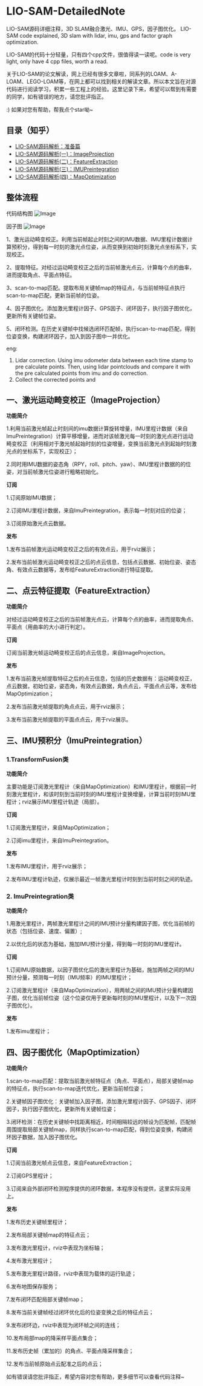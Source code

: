 # LIO-SAM-DetailedNote
LIO-SAM源码详细注释，3D SLAM融合激光、IMU、GPS，因子图优化。
LIO-SAM code explained, 3D slam with lidar, imu, gps and factor graph optimization.

LIO-SAM的代码十分轻量，只有四个cpp文件，很值得读一读呢。code is very light, only have 4 cpp files, worth a read.

关于LIO-SAM的论文解读，网上已经有很多文章啦，同系列的LOAM、A-LOAM、LEGO-LOAM等，在网上都可以找到相关的解读文章。所以本文旨在对源代码进行阅读学习，积累一些工程上的经验。这里记录下来，希望可以帮到有需要的同学，如有错误的地方，请您批评指正。

:) 如果对您有帮助，帮我点个star呦~

## 目录（知乎）
- [LIO-SAM源码解析：准备篇](https://zhuanlan.zhihu.com/p/352039509)
- [LIO-SAM源码解析(一)：ImageProjection](https://zhuanlan.zhihu.com/p/352120054)
- [LIO-SAM源码解析(二)：FeatureExtraction](https://zhuanlan.zhihu.com/p/352144126)
- [LIO-SAM源码解析(三)：IMUPreintegration](https://zhuanlan.zhihu.com/p/352146800)
- [LIO-SAM源码解析(四)：MapOptimization](https://zhuanlan.zhihu.com/p/352148894)

## 整体流程

代码结构图
![Image](https://github.com/smilefacehh/LIO-SAM-DetailedNote/blob/main/system.png)

因子图
![Image](https://github.com/smilefacehh/LIO-SAM-DetailedNote/blob/main/factor.png)

1、激光运动畸变校正。利用当前帧起止时刻之间的IMU数据、IMU里程计数据计算预积分，得到每一时刻的激光点位姿，从而变换到初始时刻激光点坐标系下，实现校正。

2、提取特征。对经过运动畸变校正之后的当前帧激光点云，计算每个点的曲率，进而提取角点、平面点特征。

3、scan-to-map匹配。提取布局关键帧map的特征点，与当前帧特征点执行scan-to-map匹配，更新当前帧的位姿。

4、因子图优化。添加激光里程计因子、GPS因子、闭环因子，执行因子图优化，更新所有关键帧位姿。

5、闭环检测。在历史关键帧中找候选闭环匹配帧，执行scan-to-map匹配，得到位姿变换，构建闭环因子，加入到因子图中一并优化。

eng:

1. Lidar correction. Using imu odometer data between each time stamp to pre calculate points. Then, using lidar pointclouds and compare it with the pre calculated points from imu and do correction. 
2. Collect the corrected points and  
## 一、激光运动畸变校正（ImageProjection）

**功能简介**

1.利用当前激光帧起止时刻间的imu数据计算旋转增量，IMU里程计数据（来自ImuPreintegration）计算平移增量，进而对该帧激光每一时刻的激光点进行运动畸变校正（利用相对于激光帧起始时刻的位姿增量，变换当前激光点到起始时刻激光点的坐标系下，实现校正）；

2.同时用IMU数据的姿态角（RPY，roll、pitch、yaw）、IMU里程计数据的的位姿，对当前帧激光位姿进行粗略初始化。

**订阅**

1.订阅原始IMU数据；

2.订阅IMU里程计数据，来自ImuPreintegration，表示每一时刻对应的位姿；

3.订阅原始激光点云数据。

**发布**

1.发布当前帧激光运动畸变校正之后的有效点云，用于rviz展示；

2.发布当前帧激光运动畸变校正之后的点云信息，包括点云数据、初始位姿、姿态角、有效点云数据等，发布给FeatureExtraction进行特征提取。


## 二、点云特征提取（FeatureExtraction）

**功能简介**

对经过运动畸变校正之后的当前帧激光点云，计算每个点的曲率，进而提取角点、平面点（用曲率的大小进行判定）。

**订阅**

订阅当前激光帧运动畸变校正后的点云信息，来自ImageProjection。

**发布**

1.发布当前激光帧提取特征之后的点云信息，包括的历史数据有：运动畸变校正，点云数据，初始位姿，姿态角，有效点云数据，角点点云，平面点点云等，发布给MapOptimization；

2.发布当前激光帧提取的角点点云，用于rviz展示；

3.发布当前激光帧提取的平面点点云，用于rviz展示。


## 三、IMU预积分（ImuPreintegration）

### 1.TransformFusion类

**功能简介**

主要功能是订阅激光里程计（来自MapOptimization）和IMU里程计，根据前一时刻激光里程计，和该时刻到当前时刻的IMU里程计变换增量，计算当前时刻IMU里程计；rviz展示IMU里程计轨迹（局部）。

**订阅**

1.订阅激光里程计，来自MapOptimization；

2.订阅imu里程计，来自ImuPreintegration。

**发布**

1.发布IMU里程计，用于rviz展示；

2.发布IMU里程计轨迹，仅展示最近一帧激光里程计时刻到当前时刻之间的轨迹。


### 2. ImuPreintegration类

**功能简介**

1.用激光里程计，两帧激光里程计之间的IMU预计分量构建因子图，优化当前帧的状态（包括位姿、速度、偏置）;

2.以优化后的状态为基础，施加IMU预计分量，得到每一时刻的IMU里程计。

**订阅**

1.订阅IMU原始数据，以因子图优化后的激光里程计为基础，施加两帧之间的IMU预计分量，预测每一时刻（IMU频率）的IMU里程计；

2.订阅激光里程计（来自MapOptimization），用两帧之间的IMU预计分量构建因子图，优化当前帧位姿（这个位姿仅用于更新每时刻的IMU里程计，以及下一次因子图优化）。

**发布**

1.发布imu里程计；


## 四、因子图优化（MapOptimization）

**功能简介**

1.scan-to-map匹配：提取当前激光帧特征点（角点、平面点），局部关键帧map的特征点，执行scan-to-map迭代优化，更新当前帧位姿；

2.关键帧因子图优化：关键帧加入因子图，添加激光里程计因子、GPS因子、闭环因子，执行因子图优化，更新所有关键帧位姿；

3.闭环检测：在历史关键帧中找距离相近，时间相隔较远的帧设为匹配帧，匹配帧周围提取局部关键帧map，同样执行scan-to-map匹配，得到位姿变换，构建闭环因子数据，加入因子图优化。

**订阅**

1.订阅当前激光帧点云信息，来自FeatureExtraction；

2.订阅GPS里程计；

3.订阅来自外部闭环检测程序提供的闭环数据，本程序没有提供，这里实际没用上。

**发布**

1.发布历史关键帧里程计；

2.发布局部关键帧map的特征点云；

3.发布激光里程计，rviz中表现为坐标轴；

4.发布激光里程计；

5.发布激光里程计路径，rviz中表现为载体的运行轨迹；

6.发布地图保存服务；

7.发布闭环匹配局部关键帧map；

8.发布当前关键帧经过闭环优化后的位姿变换之后的特征点云；

9.发布闭环边，rviz中表现为闭环帧之间的连线；

10.发布局部map的降采样平面点集合；

11.发布历史帧（累加的）的角点、平面点降采样集合；

12.发布当前帧原始点云配准之后的点云；


如有错误请您批评指正，希望内容对您有帮助，更多细节可以查看代码注释~
